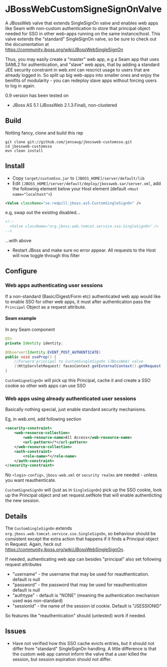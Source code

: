 JBossWebCustomSigneSignOnValve
==============================

A JBossWeb valve that extends SingleSignOn valve and enables web apps like Seam with non-custom authentication to store that principal object needed for SSO in other web-apps running on the same instance/host. This valve extends the "standard" SingleSignOn valve, so be sure to check out the documentation at https://community.jboss.org/wiki/JBossWebSingleSignOn

Thus, you may easily create a "master" web app, e.g a Seam app that uses SAML2 for authentication, and "slave" web apps, that by adding a standard JEE security constraint in web.xml can rescrict usage to users that are already logged in.
So split up big web-apps into smaller ones and enjoy the benifits of modularity - you can redeploy slave apps without forcing users to log in again.

0.9 version has been tested on
* JBoss AS 5.1 (JBossWeb 2.1.3.Final), non-clustered

## Build ##
Notting fancy, clone and build this rep

	git clone git://github.com/jensaug/jbossweb-customsso.git
	cd jbossweb-customsso
	mvn clean install

## Install ##
* Copy ```target/customSso.jar``` to ```[JBOSS_HOME]/server/default/lib```
* Edit ```[JBOSS_HOME]/server/default/deploy/jbossweb.sar/server.xml```, add the following element below your Host element (default ```<Host name="localhost">```)

```xml
<Valve className="se.redpill.jboss.as5.CustomSingleSignOn" />
```
e.g, swap out the existing disabled... 
```xml
<!--
  <Valve className="org.jboss.web.tomcat.service.sso.SingleSignOn" />
-->
```
...with above

* Restart JBoss and make sure no error appear. All requests to the Host will now toggle through this filter

## Configure

### Web apps authenticating user sessions
If a non-standard (Basic/Digest/Form etc) authenticated web app would like to enable SSO for other web apps, it must after authentication pass the ```Principal``` Object as a request attribute. 

#### Seam example
In any Seam component

```java
@In
private Identity identity;

@Observer(Identity.EVENT_POST_AUTHENTICATE)
public void ssoPrep() {
	//Forward principal to CustomSingleSignOn (JBossWeb) valve
	((HttpServletRequest) facesContext.getExternalContext().getRequest()).setAttribute("principal", identity.getPrincipal());
}
```
```CustomSigneSignOn``` will pick up this Principal, cache it and create a SSO cookie so other web apps can use SSO

### Web apps using already authenticated user sessions
Basically nothing special, just enable standard security mechanisms.

Eg, in web.xml, add following section
```xml
<security-constraint>
	<web-resource-collection>
		<web-resource-name>All Access</web-resource-name>
		<url-pattern>/*</url-pattern>
	</web-resource-collection>
	<auth-constraint>
		<role-name>*</role-name>
	</auth-constraint>		
</security-constraint>
```
No ```<login-config>```, ```jboss-web.xml``` or ```security realms``` are needed - unless you want reauthenticate.

```CustomSigneSignOn``` will (just as in ```SingleSignOn```) pick up the SSO cookie, look up the Principal object and set request.setNote that will enable authenticting the new session.

## Details
The ```CustomSingleSignOn``` extends ```org.jboss.web.tomcat.service.sso.SingleSignOn```, so behaviour should be consistent except the extra action that happens if it finds a Principal object in Request. 
Again, heck out https://community.jboss.org/wiki/JBossWebSingleSignOn.

If needed, authenticating web app can besides "principal" also set following request attributes
* "username" - the username that may be used for reauthentication.  default is null
* "password" - the password that may be used for reauthentication default is null
* "authtype" - default is "NONE" (meaning the authentication mechanism used was non-standard)
* "sessionId" - the name of the session id cookie. Default is "JSESSIONID"

So features like "reauthentication" should (untested) work if needed.

## Issues
* Have not verified how this SSO cache evicts entries, but it should not differ from "standard" SingleSignOn handling. A little difference is that the custom web app cannot inform the valve that a user killed the session, but session expiration should not differ.
